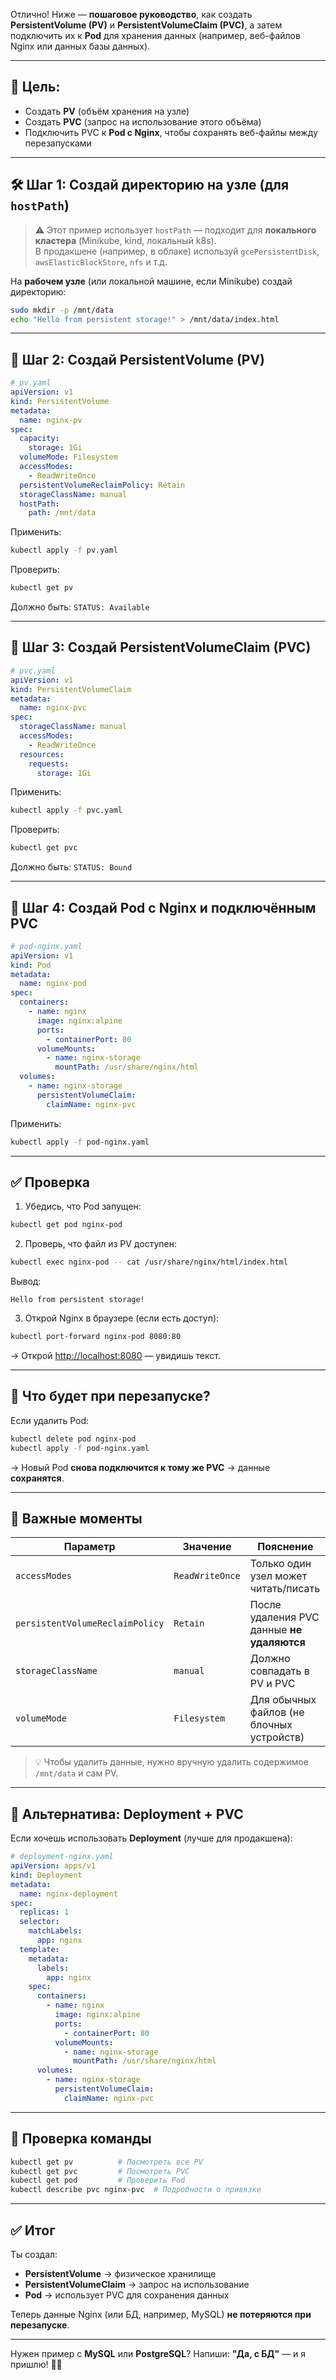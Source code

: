 Отлично! Ниже — **пошаговое руководство**, как создать **PersistentVolume (PV)** и **PersistentVolumeClaim (PVC)**, а затем подключить их к **Pod** для хранения данных (например, веб-файлов Nginx или данных базы данных).

---

## 🎯 Цель:
- Создать **PV** (объём хранения на узле)
- Создать **PVC** (запрос на использование этого объёма)
- Подключить PVC к **Pod с Nginx**, чтобы сохранять веб-файлы между перезапусками

---

## 🛠 Шаг 1: Создай директорию на узле (для `hostPath`)

> ⚠️ Этот пример использует `hostPath` — подходит для **локального кластера** (Minikube, kind, локальный k8s).  
> В продакшене (например, в облаке) используй `gcePersistentDisk`, `awsElasticBlockStore`, `nfs` и т.д.

На **рабочем узле** (или локальной машине, если Minikube) создай директорию:

```bash
sudo mkdir -p /mnt/data
echo "Hello from persistent storage!" > /mnt/data/index.html
```

---

## 📄 Шаг 2: Создай PersistentVolume (PV)

```yaml
# pv.yaml
apiVersion: v1
kind: PersistentVolume
metadata:
  name: nginx-pv
spec:
  capacity:
    storage: 1Gi
  volumeMode: Filesystem
  accessModes:
    - ReadWriteOnce
  persistentVolumeReclaimPolicy: Retain
  storageClassName: manual
  hostPath:
    path: /mnt/data
```

Применить:
```bash
kubectl apply -f pv.yaml
```

Проверить:
```bash
kubectl get pv
```
Должно быть: `STATUS: Available`

---

## 📄 Шаг 3: Создай PersistentVolumeClaim (PVC)

```yaml
# pvc.yaml
apiVersion: v1
kind: PersistentVolumeClaim
metadata:
  name: nginx-pvc
spec:
  storageClassName: manual
  accessModes:
    - ReadWriteOnce
  resources:
    requests:
      storage: 1Gi
```

Применить:
```bash
kubectl apply -f pvc.yaml
```

Проверить:
```bash
kubectl get pvc
```
Должно быть: `STATUS: Bound`

---

## 📄 Шаг 4: Создай Pod с Nginx и подключённым PVC

```yaml
# pod-nginx.yaml
apiVersion: v1
kind: Pod
metadata:
  name: nginx-pod
spec:
  containers:
    - name: nginx
      image: nginx:alpine
      ports:
        - containerPort: 80
      volumeMounts:
        - name: nginx-storage
          mountPath: /usr/share/nginx/html
  volumes:
    - name: nginx-storage
      persistentVolumeClaim:
        claimName: nginx-pvc
```

Применить:
```bash
kubectl apply -f pod-nginx.yaml
```

---

## ✅ Проверка

1. Убедись, что Pod запущен:
```bash
kubectl get pod nginx-pod
```

2. Проверь, что файл из PV доступен:
```bash
kubectl exec nginx-pod -- cat /usr/share/nginx/html/index.html
```
Вывод:
```
Hello from persistent storage!
```

3. Открой Nginx в браузере (если есть доступ):
```bash
kubectl port-forward nginx-pod 8080:80
```
→ Открой [http://localhost:8080](http://localhost:8080) — увидишь текст.

---

## 🔁 Что будет при перезапуске?

Если удалить Pod:
```bash
kubectl delete pod nginx-pod
kubectl apply -f pod-nginx.yaml
```

→ Новый Pod **снова подключится к тому же PVC** → данные **сохранятся**.

---

## 🧩 Важные моменты

| Параметр | Значение | Пояснение |
|--------|--------|----------|
| `accessModes` | `ReadWriteOnce` | Только один узел может читать/писать |
| `persistentVolumeReclaimPolicy` | `Retain` | После удаления PVC данные **не удаляются** |
| `storageClassName` | `manual` | Должно совпадать в PV и PVC |
| `volumeMode` | `Filesystem` | Для обычных файлов (не блочных устройств) |

> 💡 Чтобы удалить данные, нужно вручную удалить содержимое `/mnt/data` и сам PV.

---

## 🚀 Альтернатива: Deployment + PVC

Если хочешь использовать **Deployment** (лучше для продакшена):

```yaml
# deployment-nginx.yaml
apiVersion: apps/v1
kind: Deployment
metadata:
  name: nginx-deployment
spec:
  replicas: 1
  selector:
    matchLabels:
      app: nginx
  template:
    metadata:
      labels:
        app: nginx
    spec:
      containers:
        - name: nginx
          image: nginx:alpine
          ports:
            - containerPort: 80
          volumeMounts:
            - name: nginx-storage
              mountPath: /usr/share/nginx/html
      volumes:
        - name: nginx-storage
          persistentVolumeClaim:
            claimName: nginx-pvc
```

---

## 🧰 Проверка команды

```bash
kubectl get pv          # Посмотреть все PV
kubectl get pvc         # Посмотреть PVC
kubectl get pod         # Проверить Pod
kubectl describe pvc nginx-pvc  # Подробности о привязке
```

---

## ✅ Итог

Ты создал:
- **PersistentVolume** → физическое хранилище
- **PersistentVolumeClaim** → запрос на использование
- **Pod** → использует PVC для сохранения данных

Теперь данные Nginx (или БД, например, MySQL) **не потеряются при перезапуске**.

---

Нужен пример с **MySQL** или **PostgreSQL**? Напиши: **"Да, с БД"** — и я пришлю! 💾✨
